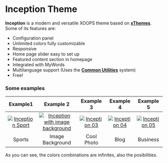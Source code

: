 Inception Theme
=========

__Inception__ is a modern and versatile XOOPS theme based on __[xThemes](https://github.com/bitcero/xthemes)__. Some of its features are:

* Configuration panel
* Unlimited colors fully customizable
* Responsive
* Home page slider easy to set up
* Featured content section in homepage
* Integrated with MyWords
* Multilanguage support (Uses the __[Common Utilities](https://github.com/bitcero/rmcommon)__ system)
* Free!

### Some examples

| Example1 | Example 2 | Example 3 | Example 4 | Example 5 |
|:-------:|:-------:|:-------:|:-------:|:-------:|
| [![Inception Sport](http://redmexico.com.mx/images/inception-01-th.jpg)](http://redmexico.com.mx/images/inception-01.jpg) | [![Inception with image background](http://redmexico.com.mx/images/inception-02-th.jpg)](http://redmexico.com.mx/imagesinception-01.jpg) | [![Inception 03](http://redmexico.com.mx/images/inception-03-th.jpg)](http://redmexico.com.mx/images/inception-03.jpg) | [![Inception 04](http://redmexico.com.mx/images/inception-04-th.jpg)](http://redmexico.com.mx/images/inception-04.jpg) | [![Inception 05](http://redmexico.com.mx/images/inception-05-th.jpg)](http://redmexico.com.mx/images/inception-05.jpg) |
| Sports | Image Background | Cool Photo | Blog | Business |

As you can see, the colors combinations are infinites, also the posibilities.
